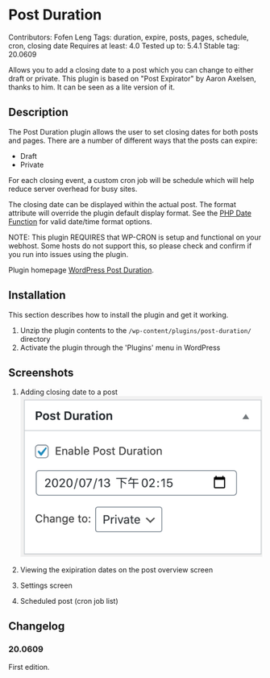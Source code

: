 # Post Duration
Contributors: Fofen Leng
Tags: duration, expire, posts, pages, schedule, cron, closing date
Requires at least: 4.0
Tested up to: 5.4.1
Stable tag: 20.0609

Allows you to add a closing date to a post which you can change to either draft or private.
This plugin is based on "Post Expirator" by Aaron Axelsen, thanks to him. It can be seen as a lite version of it.

## Description

The Post Duration plugin allows the user to set closing dates for both posts and pages.  There are a number of different ways that the posts can expire:

* Draft
* Private

For each closing event, a custom cron job will be schedule which will help reduce server overhead for busy sites.

The closing date can be displayed within the actual post. The format attribute will override the plugin 
default display format.  See the [PHP Date Function](http://us2.php.net/manual/en/function.date.php) for valid date/time format options. 

NOTE: This plugin REQUIRES that WP-CRON is setup and functional on your webhost.  Some hosts do not support this, so please check and confirm if you run into issues using the plugin.

Plugin homepage [WordPress Post Duration](https://fofen.top).

## Installation

This section describes how to install the plugin and get it working.

1. Unzip the plugin contents to the `/wp-content/plugins/post-duration/` directory
2. Activate the plugin through the 'Plugins' menu in WordPress

## Screenshots

1. Adding closing date to a post
![](screenshot-1.png)

2. Viewing the exipiration dates on the post overview screen
3. Settings screen
4. Scheduled post (cron job list)

## Changelog

### 20.0609
First edition.
